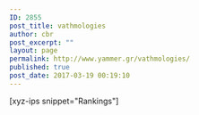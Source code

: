 ```yaml
---
ID: 2855
post_title: vathmologies
author: cbr
post_excerpt: ""
layout: page
permalink: http://www.yammer.gr/vathmologies/
published: true
post_date: 2017-03-19 00:19:10
---
```

[xyz-ips snippet="Rankings"]